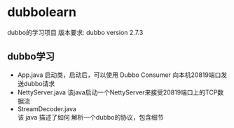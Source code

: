 # dubbolearn
 dubbo的学习项目
 版本要求: dubbo version 2.7.3

## dubbo学习
- App.java
  启动类，启动后，可以使用 Dubbo Consumer 向本机20819端口发送dubbo请求
- NettyServer.java 
   该java启动一个NettyServer来接受20819端口上的TCP数据流
- StreamDecoder.java  
   该 java 描述了如何 解析一个dubbo的协议，包含细节
